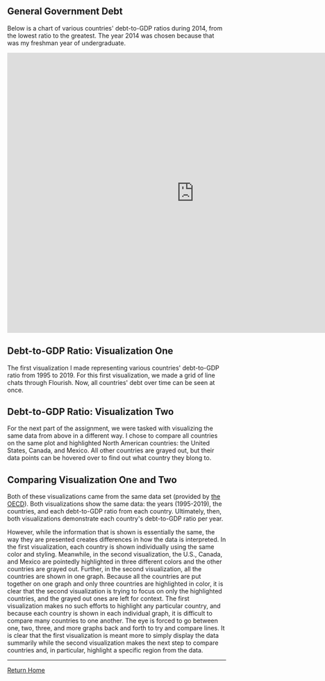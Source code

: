 ## General Government Debt 

Below is a chart of various countries' debt-to-GDP ratios during 2014, from the lowest ratio to the greatest. The year 2014 was chosen because that was my freshman year of undergraduate. 

<iframe src="https://data.oecd.org/chart/6gGg" width="860" height="645" style="border: 0" mozallowfullscreen="true" webkitallowfullscreen="true" allowfullscreen="true"><a href="https://data.oecd.org/chart/6gGg" target="_blank">OECD Chart: General government debt, Total, % of GDP, Annual, 2014</a></iframe>

## Debt-to-GDP Ratio: Visualization One 

The first visualization I made representing various countries' debt-to-GDP ratio from 1995 to 2019. For this first visualization, we made a grid of line chats through Flourish. Now, all countries' debt over time can be seen at once. 

<div class="flourish-embed flourish-chart" data-src="visualisation/5283944"><script src="https://public.flourish.studio/resources/embed.js"></script></div>

## Debt-to-GDP Ratio: Visualization Two 

For the next part of the assignment, we were tasked with visualizing the same data from above in a different way. I chose to compare all countries on the same plot and highlighted North American countries: the United States, Canada, and Mexico. All other countries are grayed out, but their data points can be hovered over to find out what country they blong to. 

<div class="flourish-embed flourish-scatter" data-src="visualisation/5290241"><script src="https://public.flourish.studio/resources/embed.js"></script></div>

## Comparing Visualization One and Two 

Both of these visualizations came from the same data set (provided by [the OECD](https://data.oecd.org/gga/general-government-debt.htm)). Both visualizations show the same data: the years (1995-2019), the countries, and each debt-to-GDP ratio from each country. Ultimately, then, both visualizations demonstrate each country's debt-to-GDP ratio per year. 

However, while the information that is shown is essentially the same, the way they are presented creates differences in how the data is interpreted. In the first visualization, each country is shown individually using the same color and styling. Meanwhile, in the second visualization, the U.S., Canada, and Mexico are pointedly highlighted in three different colors and the other countries are grayed out. Further, in the second visualization, all the countries are shown in one graph. Because all the countries are put together on one graph and only three countries are highlighted in color, it is clear that the second visualization is trying to focus on only the highlighted countries, and the grayed out ones are left for context. The first visualization makes no such efforts to highlight any particular country, and because each country is shown in each individual graph, it is difficult to compare many countries to one another. The eye is forced to go between one, two, three, and more graphs back and forth to try and compare lines. It is clear that the first visualization is meant more to simply display the data summarily while the second visualization makes the next step to compare countries and, in particular, highlight a specific region from the data. 

<hr> 

[Return Home](/README.md)
